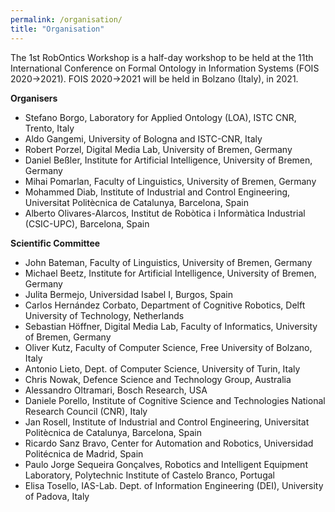 ```yaml
---
permalink: /organisation/
title: "Organisation"
---
```


The 1st RobOntics Workshop is a half-day workshop to be held at the 11th International Conference on Formal Ontology in Information Systems (FOIS 2020->2021). FOIS 2020->2021 will be held in Bolzano (Italy), in 2021.

**Organisers**

- Stefano Borgo, Laboratory for Applied Ontology (LOA), ISTC CNR, Trento, Italy
- Aldo Gangemi, University of Bologna and ISTC-CNR, Italy
- Robert Porzel, Digital Media Lab, University of Bremen, Germany
- Daniel Beßler, Institute for Artificial Intelligence, University of Bremen, Germany
- Mihai Pomarlan, Faculty of Linguistics, University of Bremen, Germany
- Mohammed Diab, Institute of Industrial and Control Engineering, Universitat Politècnica de Catalunya, Barcelona, Spain
- Alberto Olivares-Alarcos, Institut de Robòtica i Informàtica Industrial (CSIC-UPC), Barcelona, Spain

**Scientific Committee**

- John Bateman, Faculty of Linguistics, University of Bremen, Germany
- Michael Beetz, Institute for Artificial Intelligence, University of Bremen, Germany
- Julita Bermejo, Universidad Isabel I, Burgos, Spain
- Carlos Hernández Corbato, Department of Cognitive Robotics, Delft University of Technology, Netherlands
- Sebastian Höffner, Digital Media Lab, Faculty of Informatics, University of Bremen, Germany
- Oliver Kutz, Faculty of Computer Science, Free University of Bolzano, Italy
- Antonio Lieto, Dept. of Computer Science, University of Turin, Italy
- Chris Nowak, Defence Science and Technology Group, Australia
- Alessandro Oltramari, Bosch Research, USA
- Daniele Porello, Institute of Cognitive Science and Technologies National Research Council (CNR), Italy
- Jan Rosell, Institute of Industrial and Control Engineering, Universitat Politècnica de Catalunya, Barcelona, Spain
- Ricardo Sanz Bravo, Center for Automation and Robotics, Universidad Politécnica de Madrid, Spain
- Paulo Jorge Sequeira Gonçalves, Robotics and Intelligent Equipment Laboratory, Polytechnic Institute of Castelo Branco, Portugal
- Elisa Tosello, IAS-Lab. Dept. of Information Engineering (DEI), University of Padova, Italy
